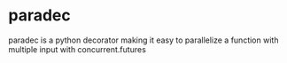 # paradec
paradec is a python decorator making it easy to parallelize a function with multiple input with concurrent.futures
